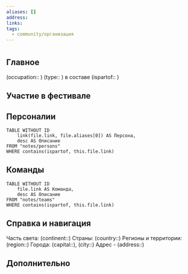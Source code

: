 ```yaml
---
aliases: []
address: 
links: 
tags:
  - community/организация
---
```

# 

## Главное

(occupation:: ) (type:: ) в составе (ispartof:: )

## Участие в фестивале

## Персоналии

```dataview 
TABLE WITHOUT ID 
	link(file.link, file.aliases[0]) AS Персона,
	desc AS Описание
FROM "notes/persons" 
WHERE contains(ispartof, this.file.link)
```

## Команды

```dataview 
TABLE WITHOUT ID 
	file.link AS Команда,
	desc AS Описание
FROM "notes/teams" 
WHERE contains(ispartof, this.file.link)
```

## Справка и навигация

Часть света: (continent::)
Страны: (country::)
Регионы и территории: (region::)
Города: (capital::), (city::)
Адрес - (address::)

## Дополнительно